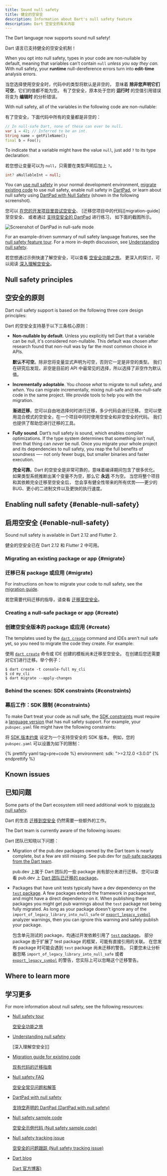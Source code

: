 ```yaml
---
title: Sound null safety
title: 健全的空安全
description: Information about Dart's null safety feature
description: Dart 空安全的有关内容
---
```


The Dart language now supports sound null safety!

Dart 语言已支持健全的空安全机制！

When you opt into null safety,
types in your code are non-nullable by default, meaning that
variables can’t contain `null` _unless you say they can._
With null safety, your **runtime** null-dereference errors
turn into **edit-time** analysis errors.

当您选择使用空安全时，代码中的类型将默认是非空的，
意味着 **除非您声明它们可空**，它们的值都不能为空。
有了空安全，原本处于您的 **运行时** 的空值引用错误
将变为 **编辑时** 的分析错误。

With null safety,
all of the variables in the following code are non-nullable:

有了空安全，下面代码中所有的变量都是非空的：

```dart
// In null-safe Dart, none of these can ever be null.
var i = 42; // Inferred to be an int.
String name = getFileName();
final b = Foo();
```

To indicate that a variable might have the value `null`,
just add `?` to its type declaration:

若您想让变量可以为 `null`，只需要在类型声明后加上 `?`。

```dart
int? aNullableInt = null;
```

You can
[use null safety](#enable-null-safety) in your normal development environment,
[migrate existing code][migration guide] to use null safety,
enable null safety in [DartPad]({{site.dartpad}}),
or learn about null safety using
[DartPad with Null Safety][nullsafety.dartpad.dev]
(shown in the following screenshot).

您可以 [在您的开发项目里尝试空安全](#enable-null-safety)、
[迁移您项目中的代码][migration-guide] 至空安全、
或者通过 [支持空安全的 DartPad][nullsafety.dartpad.dev] 进行练习，
如下面的截图所示。

![Screenshot of DartPad in null-safe mode](/null-safety/dartpad-snippet.png)

For an example-driven summary of null safety language features,
see the [null safety feature tour](/null-safety/tour).
For a more in-depth discussion, see
[Understanding null safety](/null-safety/understanding-null-safety).

若您想通过示例快速了解空安全，可以查看 [空安全功能之旅](/null-safety/tour)。
更深入的探讨，可以阅读 [深入理解空安全](/null-safety/understanding-null-safety)。

## Null safety principles

## 空安全的原则

Dart null safety support is based on the following three core design principles:

Dart 的空安全支持基于以下三条核心原则：

*  **Non-nullable by default**. Unless you explicitly tell Dart that a variable
   can be null, it's considered non-nullable. This default was chosen
   after research found that non-null was by far the most common choice in APIs.

   **默认不可空**。除非您将变量显式声明为可空，否则它一定是非空的类型。
   我们在研究后发现，非空是目前的 API 中最常见的选择，所以选择了非空作为默认值。

* **Incrementally adoptable**. You choose _what_ to migrate to null safety, and _when_.
  You can migrate incrementally, mixing null-safe and
  non-null-safe code in the same project. We provide tools to help you
  with the migration.

  **渐进迁移**。您可以自由地选择何时进行迁移，多少代码会进行迁移。
  您可以使用混合模式的空安全，在一个项目中同时使用空安全和非空安全的代码。
  我们也提供了帮助您进行迁移的工具。

* **Fully sound**. Dart’s null safety is sound, which enables compiler optimizations.
  If the type system determines that something isn’t null, then that thing can _never_ be
  null. Once you migrate your whole project
  and its dependencies to null safety, you reap the full benefits of soundness
  —- not only fewer bugs, but smaller binaries and faster execution.

  **完全可靠**。Dart 的空安全是非常可靠的，意味着编译期间包含了很多优化。
  如果类型系统推断出某个变量不为空，那么它 **永远** 不为空。
  当您将整个项目和其依赖完全迁移至空安全后，
  您会享有健全性带来的所有优势&mdash;&mdash;更少的 BUG、更小的二进制文件以及更快的执行速度。

## Enabling null safety {#enable-null-safety}

## 启用空安全 {#enable-null-safety}

Sound null safety is available in Dart 2.12 and Flutter 2.

健全的空安全已在 Dart 2.12 和 Flutter 2 中可用。

### Migrating an existing package or app {#migrate}

### 迁移已有 package 或应用 {#migrate}

For instructions on how to migrate your code to null safety,
see the [migration guide][].

若您需要代码迁移的指导，请查看 [迁移至空安全][migration guide]。

### Creating a null-safe package or app {#create}

### 创建空安全版本的 package 或应用 {#create}

The templates used by the [`dart create`][] command and IDEs
aren't null safe yet, so you need to migrate the code they create.
For example:

使用 [`dart create`][] 命令或 IDE 创建的模板尚未迁移至空安全。
在创建后您还需要对它们进行迁移。举个例子：

```terminal
$ dart create -t console-full my_cli
$ cd my_cli
$ dart migrate --apply-changes
```

### Behind the scenes: SDK constraints {#constraints}

### 幕后工作：SDK 限制 {#constraints}

To make Dart treat your code as null safe,
the [SDK constraints](/tools/pub/pubspec#sdk-constraints)
must require a [language version][] that has null safety support.
For example, your `pubspec.yaml` file might have the following constraints:

将 [SDK 版本约束](/tools/pub/pubspec#sdk-constraints)
设定为一个支持空安全的 SDK 版本。
例如，您的 `pubspec.yaml` 可以设置为如下的限制：

{% prettify yaml tag=pre+code %}
environment:
  sdk: ">=2.12.0 <3.0.0"
{% endprettify %}

[language version]: /guides/language/evolution#language-versioning

## Known issues

## 已知问题

Some parts of the Dart ecosystem still need additional work to
[migrate to null safety][migration guide].

Dart 的生态 [迁移到空安全][migration guide] 仍然需要一些额外的工作。

The Dart team is currently aware of the following issues:

Dart 团队已知晓以下问题：

  * Migration of the pub.dev packages owned by the Dart team
    is nearly complete, but a few are still missing. See pub.dev for
    [null-safe packages from the Dart team][ns-dart-pkgs].

    pub.dev 上属于 Dart 团队的一些 package 尚有部分未进行迁移。
    您可以查看 pub.dev 上 [Dart 团队已迁移的 package][ns-dart-pkgs]。

  * Packages that have unit tests typically have
    a dev dependency on the [`test` package][`test`].
    A few packages extend the framework in package:test,
    and might have a direct dependency on it.
    When publishing these packages you might get pub warnings about
    the `test` package not being fully migrated.
    As long as your package doesn't ignore any of the
    `import_of_legacy_library_into_null_safe` or
    [`export_legacy_symbol`][] analyzer warnings,
    then you can ignore this warning and safely publish your package.

    包含单元测试的 package，均通过开发依赖引用了 [`test` package][`test`]。
    部分 package 由于扩展了 test package 的框架，可能有直接引用的关联。
    在您发布 package 时可能会遇到 `test` package 尚未迁移的警告。
    只要您未让分析器忽略 `import_of_legacy_library_into_null_safe` 或者
    [`export_legacy_symbol`][] 的警告，您实际上可以忽略这个迁移警告。

[`export_legacy_symbol`]: /tools/diagnostic-messages#export_legacy_symbol
[`test`]: {{site.pub-pkg}}/test

[ns-dart-pkgs]: {{site.pub-pkg}}?q=publisher%3Adart.dev&null-safe=1


## Where to learn more

## 学习更多

For more information about null safety, see the following resources:

* [Null safety tour][]

  [空安全功能之旅][Null safety tour]

* [Understanding null safety][]

  [深入理解空安全][]

* [Migration guide for existing code][migration guide]

  [现有代码的迁移指南][migration guide]

* [Null safety FAQ][]

  [空安全常见问题和解答][Null safety FAQ]
  
* [DartPad with null safety][nullsafety.dartpad.dev]

  [支持空声明的 DartPad (DartPad with null safety)][nullsafety.dartpad.dev]

* [Null safety sample code][calculate_lix]

  [空安全示例代码 (Null safety sample code)][calculate_lix]

* [Null safety tracking issue][110]

  [空安全的问题跟踪 (Null safety tracking issue)][110]

* [Dart blog][]

  [Dart 官方博客)][Dart blog]

[110]: https://github.com/dart-lang/language/issues/110
[calculate_lix]: https://github.com/dart-lang/samples/tree/master/null_safety/calculate_lix
[`dart create`]: /tools/dart-tool
[Dart blog]: https://medium.com/dartlang
[migration guide]: /null-safety/migration-guide
[Null safety FAQ]: /null-safety/faq
[Null safety tour]: /null-safety/tour
[nullsafety.dartpad.dev]: https://nullsafety.dartpad.dev
[Understanding null safety]: /null-safety/understanding-null-safety

